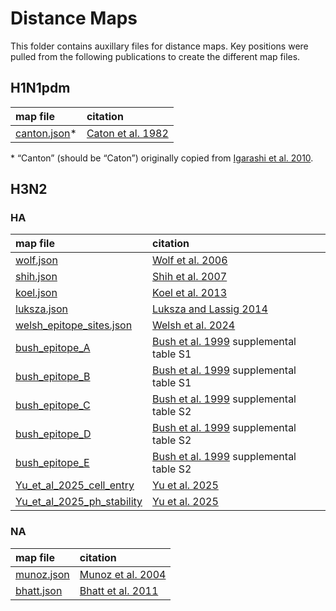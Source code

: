 # Distance Maps

This folder contains auxillary files for distance maps. Key positions were pulled from the following publications to create the different map files.

## H1N1pdm

| map file | citation |
|:-- | :-- |
| [canton.json](./h1n1pdm/ha/canton.json)&ast; | [Caton et al. 1982](https://doi.org/10.1016/0092-8674(82)90135-0) |

&ast; “Canton” (should be “Caton”) originally copied from [Igarashi et al. 2010](https://doi.org/10.1371/journal.pone.0008553).

## H3N2

### HA

| map file | citation |
|:-- | :-- |
| [wolf.json](./h3n2/ha/wolf.json) | [Wolf et al. 2006](https://doi.org/10.1186/1745-6150-1-34) |
| [shih.json](./h3n2/ha/shih.json) | [Shih et al. 2007](https://doi.org/10.1073/pnas.0701396104) |
| [koel.json](./h3n2/ha/koel.json) | [Koel et al. 2013](https://doi.org/10.1126/science.1244730) |
| [luksza.json](./h3n2/ha/luksza.json) | [Luksza and Lassig 2014](https://doi.org/10.1038/nature13087) |
| [welsh_epitope_sites.json](./h3n2/ha/welsh_epitope_sites.json) | [Welsh et al. 2024](https://doi.org/10.1016/j.chom.2024.06.015) |
| [bush_epitope_A](./h3n2/ha/bush_epitope_A.json) | [Bush et al. 1999](https://doi.org/10.1126/science.286.5446.1921) supplemental table S1 |
| [bush_epitope_B](./h3n2/ha/bush_epitope_B.json) | [Bush et al. 1999](https://doi.org/10.1126/science.286.5446.1921) supplemental table S1 |
| [bush_epitope_C](./h3n2/ha/bush_epitope_C.json) | [Bush et al. 1999](https://doi.org/10.1126/science.286.5446.1921) supplemental table S2 |
| [bush_epitope_D](./h3n2/ha/bush_epitope_D.json) | [Bush et al. 1999](https://doi.org/10.1126/science.286.5446.1921) supplemental table S2 |
| [bush_epitope_E](./h3n2/ha/bush_epitope_E.json) | [Bush et al. 1999](https://doi.org/10.1126/science.286.5446.1921) supplemental table S2 |
| [Yu_et_al_2025_cell_entry](./h3n2/ha/Yu_et_al_2025_cell_entry.json) | [Yu et al. 2025](https://doi.org/10.1101/2025.05.24.655919) |
| [Yu_et_al_2025_ph_stability](./h3n2/ha/Yu_et_al_2025_ph_stability.json) | [Yu et al. 2025](https://doi.org/10.1101/2025.05.24.655919) |

### NA

| map file | citation |
|:-- | :-- |
| [munoz.json](./h3n2/na/munoz.json) | [Munoz et al. 2004](https://doi.org/10.1016/j.vaccine.2004.08.028) |
| [bhatt.json](./h3n2/na/bhatt.json) | [Bhatt et al. 2011](https://doi.org/10.1093/molbev/msr044) |
